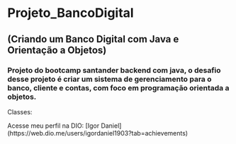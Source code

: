 # Projeto_BancoDigital

## (Criando um Banco Digital com Java e Orientação a Objetos)


### Projeto do bootcamp santander backend com java, o desafio desse projeto é criar um sistema de gerenciamento para o banco, cliente e contas, com foco em programação orientada a objetos.

<p>
  Classes: <br
  Cliente | Banco | Conta | ContaCorrente | ContaPoupanca | IConta 
</p>

<p>Acesse meu perfil na DIO: [Igor Daniel](https://web.dio.me/users/igordaniel1903?tab=achievements)</p>
